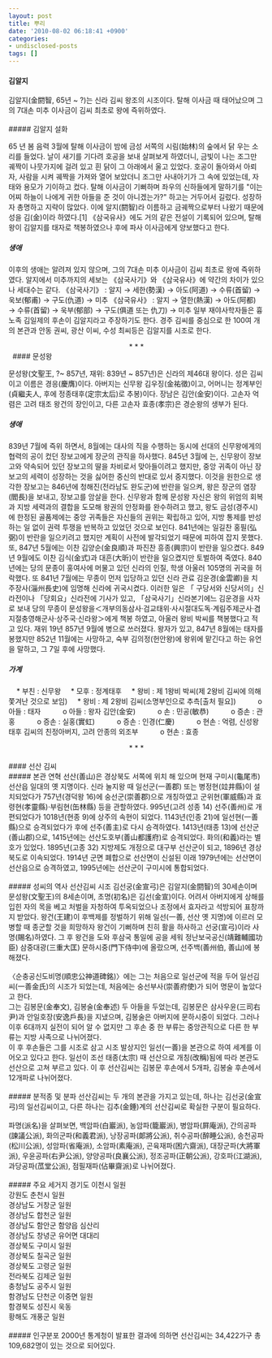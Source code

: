 ```yaml
---
layout: post
title: 뿌리
date: '2010-08-02 06:18:41 +0900'
categories:
- undisclosed-posts
tags: []
---
```

#### 김알지
 김알지(金閼智, 65년 ~ ?)는 신라 김씨 왕조의 시조이다. 탈해 이사금 때 태어났으며 그의 7대손 미추 이사금이 김씨 최초로 왕에 즉위하였다.  <br />  <br />  ##### 김알지 설화
  
65 년 봄 음력 3월에 탈해 이사금이 밤에 금성 서쪽의 시림(始林)의 숲에서 닭 우는 소리를 들었다. 날이 새기를 기다려 호공을 보내 살펴보게 하였더니, 금빛이 나는 조그만 궤짝이 나뭇가지에 걸려 있고 흰 닭이 그 아래에서 울고 있었다. 호공이 돌아와서 아뢰자, 사람을 시켜 궤짝을 가져와 열어 보았더니 조그만 사내아기가 그 속에 있었는데, 자태와 용모가 기이하고 컸다. 탈해 이사금이 기뻐하며 좌우의 신하들에게 말하기를 "이는 어찌 하늘이 나에게 귀한 아들을 준 것이 아니겠는가?" 하고는 거두어서 길렀다. 성장하자 총명하고 지략이 많았다. 이에 알지(閼智)라 이름하고 금궤짝으로부터 나왔기 때문에 성을 김(金)이라 하였다.[1] 《삼국유사》에도 거의 같은 전설이 기록되어 있으며, 탈해왕이 김알지를 태자로 책봉하였으나 후에 파사 이사금에게 양보했다고 한다.   


  ##### 생애
  
이후의 생애는 알려져 있지 않으며, 그의 7대손 미추 이사금이 김씨 최초로 왕에 즉위하였다. 알지에서 미추까지의 세보는 《삼국사기》와 《삼국유사》에 약간의 차이가 있으나 세대수는 같다.       《삼국사기》 : 알지 → 세한(勢漢) → 아도(阿道) → 수류(首留) → 욱보(郁甫) → 구도(仇道) → 미추    《삼국유사》 : 알지 → 열한(熱漢) → 아도(阿都) → 수류(首留) → 욱부(郁部) → 구도(俱道 또는 仇刀) → 미추        일부 재야사학자들은 흉노족 김일제의 후손이 김알지라고 주장하기도 한다. 경주 김씨를 중심으로 한 100여 개의 본관과 안동 권씨, 광산 이씨, 수성 최씨등은 김알지를 시조로 한다.        
  <div style="text-align:center;">* * *   <br /></div>  
 
  #### 문성왕
  
문성왕(文聖王, ?~ 857년, 재위: 839년 ~ 857년)은 신라의 제46대 왕이다. 성은 김씨이고 이름은 경응(慶膺)이다. 아버지는 신무왕 김우징(金祐徵)이고, 어머니는 정계부인(貞繼夫人, 후에 정종태후(定宗太后)로 추봉)이다. 장남은 김안(金安)이다. 고손자 억렴은 고려 태조 왕건의 장인이고, 다른 고손자 효종(孝宗)은 경순왕의 생부가 된다.   


  ##### 생애 
  
839년 7월에 즉위 하면서, 8월에는 대사의 직을 수행하는 동시에 선대의 신무왕에게의 협력의 공이 컸던 장보고에게 장군의 관직을 하사했다. 845년 3월에 는, 신무왕이 장보고와 약속되어 있던 장보고의 딸을 차비로서 맞아들이려고 했지만, 중앙 귀족이 아닌 장보고의 세력이 성장하는 것을 싫어한 중신의 반대로 있서 중지했다. 이것을 원한으로 생각한 장보고는 846년에 청해진(전라남도 완도군)에 반란을 일으켜, 왕은 장군의 염장(閻長)을 보내고, 장보고를 암살을 한다. 신무왕과 함께 문성왕 자신은 왕의 위엄의 회복과 지방 세력과의 결합을 도모해 왕권의 안정화를 완수하려고 했고, 왕도 금성(경주시)에 한정된 골품제에는 중앙 귀족들은 자신들의 권위는 확립하고 있어, 지방 통제를 반성하는 일 없이 권력 투쟁을 반복하고 있었던 것으로 보인다. 841년에는 일길찬 홍필(弘弼)이 반란을 일으키려고 했지만 계획이 사전에 발각되었기 때문에 피하여 잡지 못했다. 또, 847년 5월에는 이찬 김양순(金良順)과 파진찬 흥종(興宗)이 반란을 일으켰다. 849년 9월에도 이찬 김식(金式)과 대흔(大昕)이 반란을 일으켰지만 토벌하여 죽였다.       840년에는 당의 문종이 홍여사에 머물고 있던 신라의 인질, 학생 아울러 105명의 귀국을 허락했다. 또 841년 7월에는 무종이 먼저 입당하고 있던 신라 관료 김운경(金雲卿)을 치주장사(淄州長史)에 임명해 신라에 귀국시켰다. 이러한 일은 「 구당서와 신당서의」신라전이나 「당회요」신라전에 기사가 있고, 「삼국사기」신라본기에느 김운경을 사자로 보내 당의 무종이 문성왕을＜개부의동삼사·검교태위·사시절대도독·계림주제군사·겸지절충영해군사·상주국·신라왕＞에게 책봉 하였고, 아울러 왕비 박씨를 책봉했다고 적고 있다.        재위 19년 857년 9월에 병으로 쓰러졌다. 왕자가 있고, 847년 8월에는 태자를 봉했지만 852년 11월에는 사망하고, 숙부 김의정(헌안왕)에 왕위에 맡긴다고 하는 유언을 말하고, 그 7일 후에 사망했다.    


  ##### 가계
  
    * 부친 : 신무왕       * 모후 : 정계태후        * 왕비 : 제 1왕비 박씨(제 2왕비 김씨에 의해 쫓겨난 것으로 보임)        * 왕비 : 제 2왕비 김씨(소명부인으로 추측[출처 필요])              o 아들 : 태자              o 아들 : 왕자 김안(金安)              o 손 : 민공(敏恭)              o 증손 : 관홍              o 증손 : 실홍(實虹)              o 증손 : 인경(仁慶)              o 현손 : 억렴, 신성왕태후 김씨의 친정아버지, 고려 안종의 외조부              o 현손 : 효종        
  <div style="text-align:center;">* * *</div>  <br />  #### 선산 김씨
  <br />  ##### 본관 연혁
 선산(善山)은 경상북도 서쪽에 위치 해 있으며 현재 구미시(龜尾市) 선산읍 일대의 옛 지명이다. 신라 눌지왕 때 일선군(一善郡) 또는 병정현(竝井縣)이 설치되었다가 757년(경덕왕 16)에 숭선군(崇善郡)으로 개칭하였고 군위현(軍威縣)과 효령현(孝靈縣)·부림현(缶林縣) 등을 관할하였다. 995년(고려 성종 14) 선주(善州)로 개편되었다가 1018년(현종 9)에 상주의 속현이 되었다. 1143년(인종 21)에 일선현(一善縣)으로 승격되었다가 후에 선주(善主)로 다시 승격하였다. 1413년(태종 13)에 선산군(善山郡)으로, 1415년에는 선산도호부(善山都護府)로 승격되었다. 화의(和義)라는 별호가 있었다. 1895년(고종 32) 지방제도 개정으로 대구부 선산군이 되고, 1896년 경상북도로 이속되었다. 1914년 군면 폐합으로 선산면이 신설된 이래 1979년에는 선산면이 선산읍으로 승격하였고, 1995년에는 선산군이 구미시에 통합되었다.  <br />  <br />  ##### 성씨의 역사
 선산김씨 시조 김선궁(金宣弓)은 김알지(金閼智)의 30세손이며 문성왕(文聖王)의 8세손이며, 초명(初名)은 김선(金宣)이다. 어려서 아버지에게 상해를 입힌 자의 목을 베고 처벌을 자청하여 투옥되었으나 조정에서 효자라고 석방되어 표창까지 받았다. 왕건(王建)이 후백제를 정벌하기 위해 일선(一善, 선산 옛 지명)에 이르러 모병할 때 종군할 것을 희망하자 왕건이 기뻐하며 친히 활을 하사하고 선궁(宣弓)이라 사명(賜名)하였다. 그 후 왕건을 도와 후삼국 통일에 공을 세워 정난보국공신(靖難輔國功臣) 삼중대광(三重大匡) 문하시중(門下侍中)에 올랐으며, 선주백(善州伯, 善山)에 봉해졌다.  <br />  <br />〈순충공신도비명(順忠公神道碑銘)〉에는 그는 처음으로 일선군에 적을 두어 일선김씨(一善金氏)의 시조가 되었는데, 처음에는 숭선부사(崇善府使)가 되어 명문이 높았다고 한다.  <br />그는 김봉문(金奉文), 김봉술(金奉述) 두 아들을 두었는데, 김봉문은 삼사우윤(三司右尹)과 안일호장(安逸戶長)을 지냈으며, 김봉술은 아버지에 문하시중이 되었다. 그러나 이후 6대까지 실전이 되어 알 수 없지만 그 후손 중 한 부류는 중앙관직으로 다른 한 부류는 지방 사족으로 나뉘어졌다.  <br />이 후 후손들은 그를 시조로 삼고 시조 발상지인 일선(一善)을 본관으로 하여 세계를 이어오고 있다고 한다. 일선이 조선 태종(太宗) 때 선산으로 개칭(改稱)됨에 따라 본관도 선산으로 고쳐 부르고 있다. 이 후 선산김씨는 김봉문 후손에서 5개파, 김봉술 후손에서 12개파로 나뉘어졌다.  <br />  <br />  ##### 분적종 및 분파
 선산김씨는 두 개의 본관을 가지고 있는데, 하나는 김선궁(金宣弓)의 일선김씨이고, 다른 하나는 김추(金錘)계의 선산김씨로 확실한 구분이 필요하다.  <br />  <br />파명(派名)을 살펴보면, 백암파(白巖派), 농암파(籠巖派), 병암파(屛庵派), 간의공파(諫議公派), 화의군파(和義君派), 낭장공파(郞將公派), 취수공파(醉睡公派), 송천공파(松川公派), 성암파(省庵派), 소암파(素庵派), 곤육재파(困六齋派), 대장군파(大將軍派), 우윤공파(右尹公派), 양양공파(良襄公派), 정조공파(正朝公派), 강호파(江湖派), 과당공파(苽堂公派), 점필재파(佔畢齋派)로 나뉘어졌다.  <br />  <br />  ##### 주요 세거지
 경기도 이천시 일원  <br />강원도 춘천시 일원  <br />경상남도 거창군 일원  <br />경상남도 합천군 일원  <br />경상남도 함안군 함양읍 심산리  <br />경상남도 창녕군 유어면 대대리  <br />경상북도 구미시 일원  <br />경상북도 칠곡군 일원  <br />경상북도 고령군 일원  <br />전라북도 김제군 일원  <br />충청남도 공주시 일원  <br />함경남도 단천군 이중면 일원  <br />함경북도 성진시 욱동  <br />황해도 개풍군 일원  <br />  <br />  ##### 인구분포
 2000년 통계청이 발표한 결과에 의하면 선산김씨는 34,422가구 총 109,682명이 있는 것으로 되어있다.
